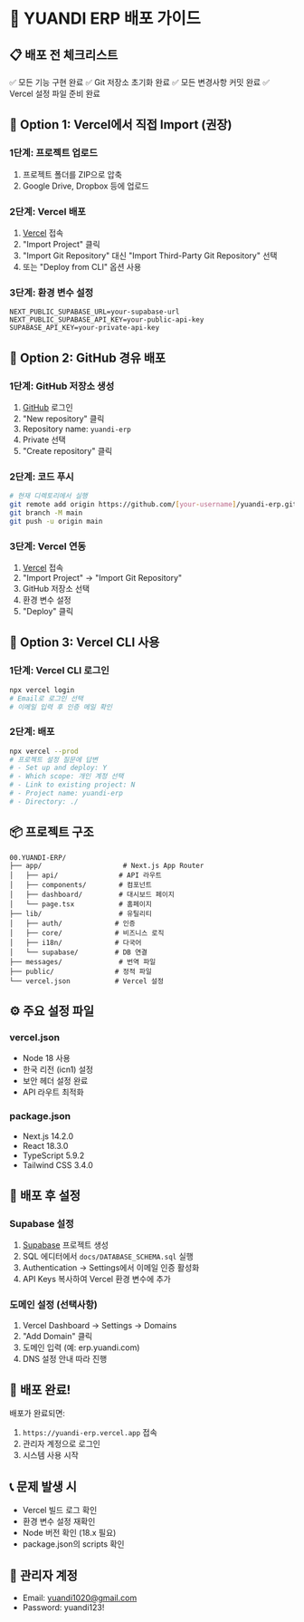 # 🚀 YUANDI ERP 배포 가이드

## 📋 배포 전 체크리스트
✅ 모든 기능 구현 완료
✅ Git 저장소 초기화 완료
✅ 모든 변경사항 커밋 완료
✅ Vercel 설정 파일 준비 완료

## 🎯 Option 1: Vercel에서 직접 Import (권장)

### 1단계: 프로젝트 업로드
1. 프로젝트 폴더를 ZIP으로 압축
2. Google Drive, Dropbox 등에 업로드

### 2단계: Vercel 배포
1. [Vercel](https://vercel.com) 접속
2. "Import Project" 클릭
3. "Import Git Repository" 대신 "Import Third-Party Git Repository" 선택
4. 또는 "Deploy from CLI" 옵션 사용

### 3단계: 환경 변수 설정
```env
NEXT_PUBLIC_SUPABASE_URL=your-supabase-url
NEXT_PUBLIC_SUPABASE_API_KEY=your-public-api-key
SUPABASE_API_KEY=your-private-api-key
```

## 🎯 Option 2: GitHub 경유 배포

### 1단계: GitHub 저장소 생성
1. [GitHub](https://github.com) 로그인
2. "New repository" 클릭
3. Repository name: `yuandi-erp`
4. Private 선택
5. "Create repository" 클릭

### 2단계: 코드 푸시
```bash
# 현재 디렉토리에서 실행
git remote add origin https://github.com/[your-username]/yuandi-erp.git
git branch -M main
git push -u origin main
```

### 3단계: Vercel 연동
1. [Vercel](https://vercel.com) 접속
2. "Import Project" → "Import Git Repository"
3. GitHub 저장소 선택
4. 환경 변수 설정
5. "Deploy" 클릭

## 🎯 Option 3: Vercel CLI 사용

### 1단계: Vercel CLI 로그인
```bash
npx vercel login
# Email로 로그인 선택
# 이메일 입력 후 인증 메일 확인
```

### 2단계: 배포
```bash
npx vercel --prod
# 프로젝트 설정 질문에 답변
# - Set up and deploy: Y
# - Which scope: 개인 계정 선택
# - Link to existing project: N
# - Project name: yuandi-erp
# - Directory: ./
```

## 📦 프로젝트 구조
```
00.YUANDI-ERP/
├── app/                    # Next.js App Router
│   ├── api/               # API 라우트
│   ├── components/        # 컴포넌트
│   ├── dashboard/         # 대시보드 페이지
│   └── page.tsx           # 홈페이지
├── lib/                   # 유틸리티
│   ├── auth/             # 인증
│   ├── core/             # 비즈니스 로직
│   ├── i18n/             # 다국어
│   └── supabase/         # DB 연결
├── messages/              # 번역 파일
├── public/               # 정적 파일
└── vercel.json           # Vercel 설정
```

## ⚙️ 주요 설정 파일

### vercel.json
- Node 18 사용
- 한국 리전 (icn1) 설정
- 보안 헤더 설정 완료
- API 라우트 최적화

### package.json
- Next.js 14.2.0
- React 18.3.0
- TypeScript 5.9.2
- Tailwind CSS 3.4.0

## 🔧 배포 후 설정

### Supabase 설정
1. [Supabase](https://supabase.com) 프로젝트 생성
2. SQL 에디터에서 `docs/DATABASE_SCHEMA.sql` 실행
3. Authentication → Settings에서 이메일 인증 활성화
4. API Keys 복사하여 Vercel 환경 변수에 추가

### 도메인 설정 (선택사항)
1. Vercel Dashboard → Settings → Domains
2. "Add Domain" 클릭
3. 도메인 입력 (예: erp.yuandi.com)
4. DNS 설정 안내 따라 진행

## 🎉 배포 완료!

배포가 완료되면:
1. `https://yuandi-erp.vercel.app` 접속
2. 관리자 계정으로 로그인
3. 시스템 사용 시작

## 📞 문제 발생 시

- Vercel 빌드 로그 확인
- 환경 변수 설정 재확인
- Node 버전 확인 (18.x 필요)
- package.json의 scripts 확인

## 📝 관리자 계정
- Email: yuandi1020@gmail.com
- Password: yuandi123!